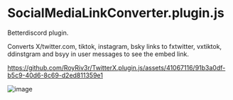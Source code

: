 # SocialMediaLinkConverter.plugin.js

Betterdiscord plugin.

Converts X/twitter.com, tiktok, instagram, bsky links to fxtwitter, vxtiktok, ddinstgram and bsyy in user messages to see the embed link.

https://github.com/RoyRiv3r/TwitterX.plugin.js/assets/41067116/91b3a0df-b5c9-40d6-8c69-d2ed811359e1

![image](https://github.com/RoyRiv3r/TwitterX.plugin.js/assets/41067116/f5caa93f-344d-4f72-8279-68ffbcc2fac8)
